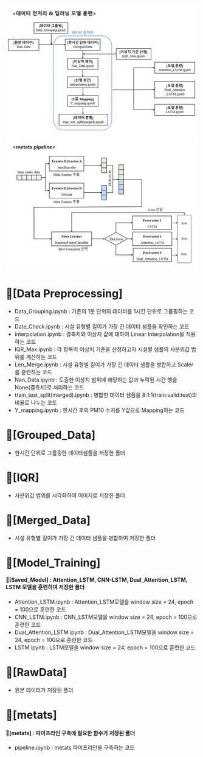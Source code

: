 ![](./img1.png)
![](./img2.png)


# 📁[Data Preprocessing]
* Data_Grouping.ipynb : 기존의 1분 단위의 데이터를 1시간 단위로 그룹핑하는 코드
* Date_Check.ipynb : 시설 유형별 길이가 가장 긴 데이터 샘플을 확인하는 코드
* interpolation.ipynb : 결측치와 이상치 값에 대하여 Linear Interpolation을 적용하는 코드
* IQR_Max.ipynb : 각 항목의 이상치 기준을 산정하고자 시설별 샘플의 사분위값 범위를 계산하는 코드
* Len_Merge.ipynb : 시설 유형별 길이가 가장 긴 데이터 샘플을 병합하고 Scaler를 훈련하는 코드
* Nan_Data.ipynb : 도출한 이상치 범위에 해당하는 값과 누락된 시간 행을 None(결측치)로 처리하는 코드
* train_test_split(merged).ipynb : 병합한 데이터 샘플을 8:1:1(train:valid:test)의 비율로 나누는 코드
* Y_mapping.ipynb : 한시간 후의 PM10 수치를 Y값으로 Mapping하는 코드

# 📁[Grouped_Data]
* 한시간 단위로 그룹핑한 데이터샘플을 저장한 폴더

# 📁[IQR]
* 사분위값 범위를 시각화하여 이미지로 저장한 폴더

# 📁[Merged_Data]
* 시설 유형별 길이가 가장 긴 데이터 샘플을 병합하여 저장한 폴더

# 📁[Model_Training]
#### 📁[Saved_Model] : Attention_LSTM, CNN-LSTM, Dual_Attention_LSTM, LSTM 모델을 훈련하여 저장한 폴더
* Attention_LSTM.ipynb : Attention_LSTM모델을 window size = 24, epoch = 100으로 훈련한 코드
* CNN_LSTM.ipynb : CNN_LSTM모델을 window size = 24, epoch = 100으로 훈련한 코드
* Dual_Attention_LSTM.ipynb : Dual_Attention_LSTM모델을 window size = 24, epoch = 100으로 훈련한 코드
* LSTM.ipynb : LSTM모델을 window size = 24, epoch = 100으로 훈련한 코드

# 📁[RawData]
* 원본 데이터가 저장된 폴더 

# 📁[metats]
#### 📁[metats] : 파이프라인 구축에 필요한 함수가 저장된 폴더
* pipeline.ipynb : metats 파이프라인을 구축하는 코드



